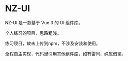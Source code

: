 # NZ-UI

NZ-UI 是一款基于 Vue 3 的 UI 组件库。

个人练习的项目，思路粗浅。

练习项目，故未上传到npm，不涉及安装和使用。

全程自主实现，代码里引用其他组件库，如有雷同，纯属借鉴。


